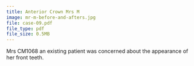 ```yaml
---
title: Anterior Crown Mrs M
image: mr-m-before-and-afters.jpg
file: case-09.pdf
file_type: pdf
file_size: 0.5MB
---
```


Mrs CM1068 an existing patient was concerned about the appearance of her front teeth.
